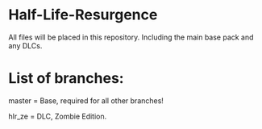 # Half-Life-Resurgence
All files will be placed in this repository. Including the main base pack and any DLCs.

# List of branches:
master = Base, required for all other branches!

hlr_ze = DLC, Zombie Edition.
